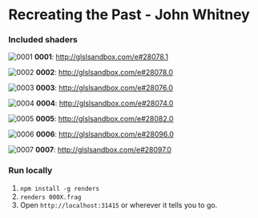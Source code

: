 # Recreating the Past - John Whitney

### Included shaders

![0001](https://cloud.githubusercontent.com/assets/73099/10313281/e7b4720e-6c1c-11e5-989a-29c6bb9c17e5.png)
**0001**: http://glslsandbox.com/e#28078.1

![0002](https://cloud.githubusercontent.com/assets/73099/10313242/a49a88a0-6c1c-11e5-8d56-ac36bff9c4d5.png)
**0002**: http://glslsandbox.com/e#28078.0

![0003](https://cloud.githubusercontent.com/assets/73099/10313262/cef032c6-6c1c-11e5-808b-a1fe643aa84a.png)
**0003**: http://glslsandbox.com/e#28076.0

![0004](https://cloud.githubusercontent.com/assets/73099/10313206/714878fe-6c1c-11e5-89a6-5e058e231f84.png)
**0004**: http://glslsandbox.com/e#28074.0

![0005](https://cloud.githubusercontent.com/assets/73099/10315380/f1116004-6c27-11e5-9801-45c530aace85.png)
**0005**: http://glslsandbox.com/e#28082.0

![0006](https://cloud.githubusercontent.com/assets/73099/10346443/3f45b0ba-6cfd-11e5-9dbd-5d7e9b7c5133.png)
**0006**: http://glslsandbox.com/e#28096.0

![0007](https://cloud.githubusercontent.com/assets/73099/10346444/3f4baaba-6cfd-11e5-879c-c89f7da277f6.png)
**0007**: http://glslsandbox.com/e#28097.0

### Run locally
1. `npm install -g renders`
2. `renders 000X.frag`
3. Open `http://localhost:31415` or wherever it tells you to go.
